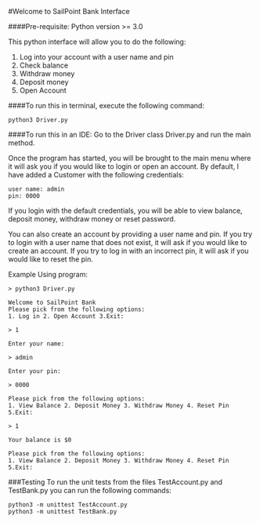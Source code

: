 #Welcome to SailPoint Bank Interface

####Pre-requisite: Python version >= 3.0 

This python interface will allow you to do the following:
 1. Log into your account with a user name and pin
 2. Check balance
 3. Withdraw money
 4. Deposit money
 5. Open Account

####To run this in terminal, execute the following command:
```
python3 Driver.py
```
####To run this in an IDE:
Go to the Driver class Driver.py and run the main method.

Once the program has started, you will be brought to the main menu where it will ask you if you would like to
login or open an account.
By default, I have added a Customer with the following credentials:
    
    user name: admin
    pin: 0000
    
If you login with the default credentials, you will be able to view balance, deposit money, withdraw money
 or reset password.
 
You can also create an account by providing a user name and pin. If you try to login with a user name that
does not exist, it will ask if you would like to create an account. If you try to log in with an
incorrect pin, it will ask if you would like to reset the pin. 

Example Using program:


    > python3 Driver.py
    
    Welcome to SailPoint Bank
    Please pick from the following options: 
    1. Log in 2. Open Account 3.Exit:
    
    > 1
    
    Enter your name:
    
    > admin
    
    Enter your pin:
    
    > 0000
    
    Please pick from the following options: 
    1. View Balance 2. Deposit Money 3. Withdraw Money 4. Reset Pin 5.Exit:
    
    > 1
    
    Your balance is $0

    Please pick from the following options: 
    1. View Balance 2. Deposit Money 3. Withdraw Money 4. Reset Pin 5.Exit:
    
###Testing
To run the unit tests from the files TestAccount.py and TestBank.py you can run the following commands:

    python3 -m unittest TestAccount.py
    python3 -m unittest TestBank.py